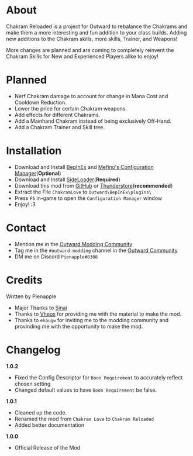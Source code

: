 # About
Chakram Reloaded is a project for Outward to rebalance the Chakrams and make them a more interesting and fun addition to your class builds. Adding new additions to the Chakram skills, more skills, Trainer, and Weapons!

More changes are planned and are coming to completely reinvent the Chakram Skills for New and Experienced Players alike to enjoy!

# Planned
- Nerf Chakram damage to account for change in Mana Cost and Cooldown Reduction.
- Lower the price for certain Chakram weapons.
- Add effects for different Chakrams.
- Add a Mainhand Chakram instead of being exclusively Off-Hand.
- Add a Chakram Trainer and Skill tree.

# Installation
- Download and Install [BepInEx](https://github.com/BepInEx/BepInEx/releases/latest/) and [Mefino's Configuration Manager](https://github.com/Mefino/BepInEx.ConfigurationManager/releases/latest)(**Optional**)
- Download and Install [SideLoader](https://github.com/sinai-dev/Outward-SideLoader/releases/latest)(**Required**)
- Download this mod from [GitHub](https://github.com/Pienapples/Chakram-Reloaded/releases) or [Thunderstore](https://outward.thunderstore.io/package/Pienapples/Chakram_Reloaded/)(**recommended**)
- Extract the File `ChakramLove` to `Outward\BepInEx\plugins\`
- Press `F5` in-game to open the `Configuration Manager` window
- Enjoy! :3

# Contact
- Mention me in the [Outward Modding Community](https://discord.gg/zKyfGmy7TR)
- Tag me in the `#outward-modding` channel in the [Outward Community](https://discord.com/invite/outward)
- DM me on Discord `Pienapple#8308`

# Credits
Written by Pienapple

- Major Thanks to [Sinai](https://github.com/sinai-dev)
- Thanks to [Vheos](https://github.com/Vheos777) for providing me with the material to make the mod.
- Thanks to `ehaugw` for inviting me to the modding community and provinding me with the opportunity to make the mod.

# Changelog
**1.0.2**
- Fixed the Config Descriptor for `Boon Requirement` to accurately reflect chosen setting
- Changed default values to have `Boon Requirement` be false.

**1.0.1** 
- Cleaned up the code.
- Renamed the mod from `Chakram Love` to `Chakram Reloaded`
- Added better documentation

**1.0.0** 
- Official Release of the Mod
